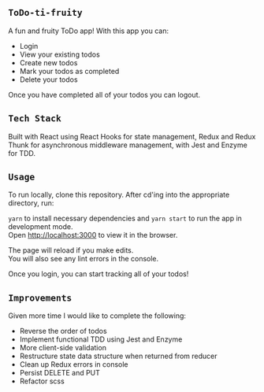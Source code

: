 ## `ToDo-ti-fruity`
A fun and fruity ToDo app!  With this app you can: 

* Login
* View your existing todos
* Create new todos
* Mark your todos as completed
* Delete your todos

Once you have completed all of your todos you can logout. 

## `Tech Stack`

Built with React using React Hooks for state management, Redux and Redux Thunk for asynchronous middleware management, with Jest and Enzyme for TDD. 

## `Usage`
To run locally, clone this repository. After cd'ing into the appropriate directory, run:

```yarn``` to install necessary dependencies and ```yarn start``` to run the app in development mode.<br />
Open [http://localhost:3000](http://localhost:3000) to view it in the browser.

The page will reload if you make edits.<br />
You will also see any lint errors in the console.

Once you login, you can start tracking all of your todos! 

## `Improvements`

Given more time I would like to complete the following:

* Reverse the order of todos
* Implement functional TDD using Jest and Enzyme
* More client-side validation
* Restructure state data structure when returned from reducer
* Clean up Redux errors in console
* Persist DELETE and PUT 
* Refactor scss